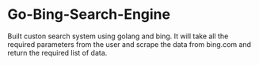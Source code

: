 # Go-Bing-Search-Engine

Built custon search system using golang and bing. It will take all the required parameters from the user and scrape the data from bing.com and return the required list of data.
